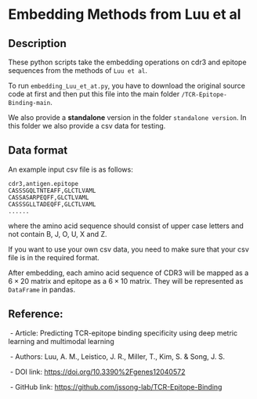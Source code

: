 # Embedding Methods from Luu et al



## Description

These python scripts take the embedding operations on cdr3 and epitope sequences from the methods of `Luu et al`.

To run `embedding_Luu_et_at.py`, you have to download the original source code at first and then put this file into the main folder `/TCR-Epitope-Binding-main`.

We also provide a **standalone** version in the folder `standalone version`. In this folder we also provide a csv data for testing.



## Data format

An example input csv file is as follows:

```csv
cdr3,antigen.epitope
CASSSGQLTNTEAFF,GLCTLVAML
CASSASARPEQFF,GLCTLVAML
CASSSGLLTADEQFF,GLCTLVAML
......
```

where the amino acid sequence should consist of upper case letters and not contain B, J, O, U, X and Z. 

If you want to use your own csv data, you need to make sure that your csv file is in the required format.

After embedding, each amino acid sequence of CDR3 will be mapped as a $6\times20$ matrix and epitope as a $6\times10$ matrix. They will be represented as `DataFrame` in pandas.



## Reference:

​    \- Article: Predicting TCR-epitope binding specificity using deep metric learning and multimodal learning

​    \- Authors: Luu, A. M., Leistico, J. R., Miller, T., Kim, S. & Song, J. S.

​    \- DOI link: https://doi.org/10.3390%2Fgenes12040572

​    \- GitHub link: https://github.com/jssong-lab/TCR-Epitope-Binding
